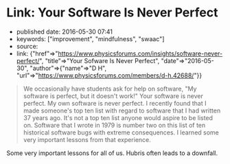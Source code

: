 Link: Your Software Is Never Perfect
====================================

-   published date: 2016-05-30 07:41
-   keywords: \[\"improvement\", \"mindfulness\", \"swaac\"\]
-   source:
-   link: {\"href\"=\>\"<https://www.physicsforums.com/insights/software-never-perfect/>\", \"title\"=\>\"Your Sofware Is Never Perfect\", \"date\"=\>\"2016-05-30\", \"author\"=\>{\"name\"=\>\"D H\", \"url\"=\>\"<https://www.physicsforums.com/members/d-h.42688/>\"}}

> We occasionally have students ask for help on software, \"My software is perfect, but it doesn\'t work!\" Your software is never perfect. My own software is never perfect. I recently found that I made someone\'s top ten list with regard to software that I had written 37 years ago. It\'s not a top ten list anyone would aspire to be listed on. Software that I wrote in 1979 is number two on this list of ten historical software bugs with extreme consequences. I learned some very important lessons from that experience.

Some very important lessons for all of us. Hubris often leads to a downfall.
